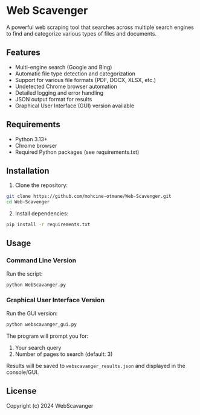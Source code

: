 # Web Scavenger

A powerful web scraping tool that searches across multiple search engines to find and categorize various types of files and documents.

## Features

- Multi-engine search (Google and Bing)
- Automatic file type detection and categorization
- Support for various file formats (PDF, DOCX, XLSX, etc.)
- Undetected Chrome browser automation
- Detailed logging and error handling
- JSON output format for results
- Graphical User Interface (GUI) version available

## Requirements

- Python 3.13+
- Chrome browser
- Required Python packages (see requirements.txt)

## Installation

1. Clone the repository:
```bash
git clone https://github.com/mohcine-otmane/Web-Scavenger.git
cd Web-Scavenger
```

2. Install dependencies:
```bash
pip install -r requirements.txt
```

## Usage

### Command Line Version
Run the script:
```bash
python WebScavanger.py
```

### Graphical User Interface Version
Run the GUI version:
```bash
python webscavanger_gui.py
```

The program will prompt you for:
1. Your search query
2. Number of pages to search (default: 3)

Results will be saved to `webscavanger_results.json` and displayed in the console/GUI.

## License

Copyright (c) 2024 WebScavanger 
